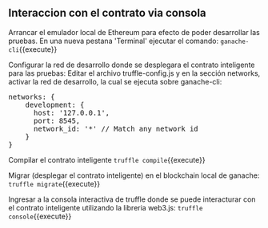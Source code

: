 ## Interaccion con el contrato via consola

Arrancar el emulador local de Ethereum para efecto de poder desarrollar
las pruebas. En una nueva pestana 'Terminal' ejecutar el comando:
`ganache-cli`{{execute}}


Configurar la red de desarrollo donde se desplegara el contrato inteligente para las pruebas:
Editar el archivo truffle-config.js y en la sección networks, activar la red de desarrollo,
la cual se ejecuta sobre ganache-cli:

<pre class="file" data-filename="GuestBook/truffle-config.js" data-target="replace">
networks: {
    development: {
      host: '127.0.0.1',
      port: 8545,
      network_id: '*' // Match any network id
    }
}
</pre>


Compilar el contrato inteligente
`truffle compile`{{execute}}

Migrar (desplegar el contrato inteligente) en el blockchain local de ganache:
`truffle migrate`{{execute}}

Ingresar a la consola interactiva de truffle donde se puede interacturar con el contrato
inteligente utilizando la libreria web3.js:
`truffle console`{{execute}}

